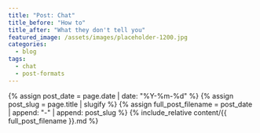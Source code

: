 ```yaml
---
title: "Post: Chat"
title_before: "How to"
title_after: "What they don't tell you"
featured_image: /assets/images/placeholder-1200.jpg
categories:
  - blog
tags:
  - chat
  - post-formats
---
```


{% assign post_date = page.date | date: "%Y-%m-%d" %}
{% assign post_slug = page.title | slugify %}
{% assign full_post_filename = post_date | append: "-" | append: post_slug %} 
{% include_relative content/{{ full_post_filename }}.md %}

